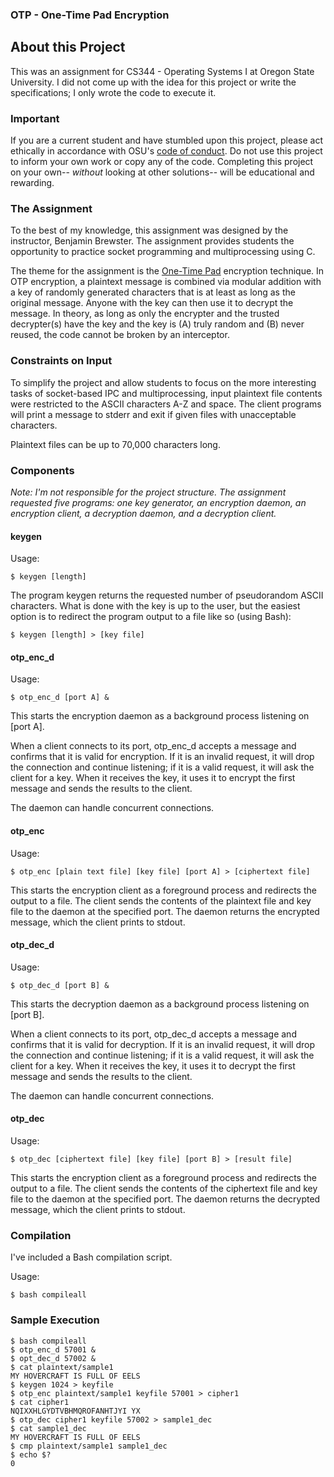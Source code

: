 ### OTP - One-Time Pad Encryption

## About this Project
This was an assignment for CS344 - Operating Systems I at Oregon State University. I did not come up with the idea for this project or write the specifications; I only wrote the code to execute it.

### Important
If you are a current student and have stumbled upon this project, please act ethically in accordance with OSU's [code of conduct](https://studentlife.oregonstate.edu/sites/studentlife.oregonstate.edu/files/code-of-student-conduct-102218.pdf). Do not use this project to inform your own work or copy any of the code. Completing this project on your own-- _without_ looking at other solutions-- will be educational and rewarding.

### The Assignment
To the best of my knowledge, this assignment was designed by the instructor, Benjamin Brewster. The assignment provides students the opportunity to practice socket programming and multiprocessing using C. 

The theme for the assignment is the [One-Time Pad](https://en.wikipedia.org/wiki/One-time_pad) encryption technique. In OTP encryption, a plaintext message is combined via modular addition with a key of randomly generated characters that is at least as long as the original message. Anyone with the key can then use it to decrypt the message. In theory, as long as only the encrypter and the trusted decrypter(s) have the key and the key is (A) truly random and (B) never reused, the code cannot be broken by an interceptor.

### Constraints on Input
To simplify the project and allow students to focus on the more interesting tasks of socket-based IPC and multiprocessing, input plaintext file contents were restricted to the ASCII characters A-Z and space. The client programs will print a message to stderr and exit if given files with unacceptable characters.

Plaintext files can be up to 70,000 characters long. 

### Components
_Note: I'm not responsible for the project structure. The assignment requested five programs: one key generator, an encryption daemon, an encryption client, a decryption daemon, and a decryption client._

#### keygen

Usage:
```
$ keygen [length]
```

The program keygen returns the requested number of pseudorandom ASCII characters. What is done with the key is up to the user, but the easiest option is to redirect the program output to a file like so (using Bash):
```
$ keygen [length] > [key file]
```

#### otp_enc_d

Usage: 
```
$ otp_enc_d [port A] &
```
This starts the encryption daemon as a background process listening on [port A]. 

When a client connects to its port, otp_enc_d accepts a message and confirms that it is valid for encryption. If it is an invalid request, it will drop the connection and continue listening; if it is a valid request, it will ask the client for a key. When it receives the key, it uses it to encrypt the first message and sends the results to the client. 

The daemon can handle concurrent connections.

#### otp_enc

Usage: 
```
$ otp_enc [plain text file] [key file] [port A] > [ciphertext file]
```

This starts the encryption client as a foreground process and redirects the output to a file. The client sends the contents of the plaintext file and key file to the daemon at the specified port. The daemon returns the encrypted message, which the client prints to stdout.

#### otp_dec_d

Usage:
```
$ otp_dec_d [port B] &
```
This starts the decryption daemon as a background process listening on [port B].

When a client connects to its port, otp_dec_d accepts a message and confirms that it is valid for decryption. If it is an invalid request, it will drop the connection and continue listening; if it is a valid request, it will ask the client for a key. When it receives the key, it uses it to decrypt the first message and sends the results to the client. 

The daemon can handle concurrent connections.

#### otp_dec

Usage:
```
$ otp_dec [ciphertext file] [key file] [port B] > [result file]
```

This starts the encryption client as a foreground process and redirects the output to a file. The client sends the contents of the ciphertext file and key file to the daemon at the specified port. The daemon returns the decrypted message, which the client prints to stdout.

### Compilation

I've included a Bash compilation script.

Usage:
```
$ bash compileall
```

### Sample Execution

```
$ bash compileall
$ otp_enc_d 57001 &
$ opt_dec_d 57002 &
$ cat plaintext/sample1
MY HOVERCRAFT IS FULL OF EELS
$ keygen 1024 > keyfile
$ otp_enc plaintext/sample1 keyfile 57001 > cipher1
$ cat cipher1
NQIXXHLGYDTVBHMQROFANHTJYI YX
$ otp_dec cipher1 keyfile 57002 > sample1_dec
$ cat sample1_dec
MY HOVERCRAFT IS FULL OF EELS
$ cmp plaintext/sample1 sample1_dec
$ echo $?
0
```

